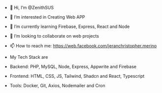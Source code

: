 - 👋 Hi, I’m @ZenithSUS
- 👀 I’m interested in Creating Web APP
- 🌱 I’m currently learning Firebase, Express, React and Node
- 💞️ I’m looking to collaborate on web projects 
- 📫 How to reach me: https://web.facebook.com/jeranchristopher.merino

- My Tech Stack are
- Backend: PHP, MySQL, Node, Express, Appwrite and Firebase
- Frontend: HTML, CSS, JS, Tailwind, Shadcn and React, Typescript
- Tools: Docker,  Git, Axios, Nodemailer and Cron
